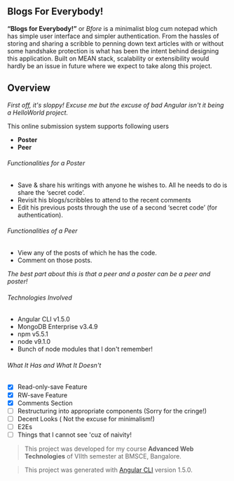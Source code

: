 ## Blogs For Everybody!

**“Blogs for Everybody!”** or *Bfore* is a minimalist blog cum notepad which has simple
user interface and simpler authentication. 
From the hassles of storing and sharing a scribble to penning down text articles with or without some handshake
protection is what has been the intent behind designing this application.
Built on MEAN stack, scalability or extensibility would hardly be an issue in future
where we expect to take along this project. 

## Overview

*First off, it's sloppy! Excuse me but the excuse of bad Angular isn't it being a HelloWorld project.*

This online submission system supports following users
- **Poster**
- **Peer**

###### Functionalities for a Poster
- Save & share his writings with anyone he wishes to. All he needs to do is
share the ‘secret code’.
- Revisit his blogs/scribbles to attend to the recent comments
- Edit his previous posts through the use of a second ‘secret code’ (for
authentication).

###### Functionalities of a Peer
- View any of the posts of which he has the code.
- Comment on those posts.

*The best part about this is that a peer and a poster can be a peer and poster!*

###### Technologies Involved
- Angular CLI v1.5.0
- MongoDB Enterprise v3.4.9
- npm v5.5.1
- node v9.1.0
- Bunch of node modules that I don't remember!

###### What It Has and What It Doesn't
- [x] Read-only-save Feature
- [X] RW-save Feature
- [x] Comments Section
- [ ] Restructuring into appropriate components (Sorry for the cringe!)
- [ ] Decent Looks ( Not the excuse for minimalism!)
- [ ] E2Es 
- [ ] Things that I cannot see 'cuz of naivity!

> This project was developed for my course **Advanced Web Technologies** of VIIth semester at BMSCE, Bangalore.

> This project was generated with [Angular CLI](https://github.com/angular/angular-cli) version 1.5.0.

